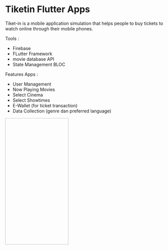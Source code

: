 # Tiketin Flutter Apps

Tiket-in is a mobile application simulation that helps people to buy tickets to watch online through their mobile phones. 

Tools :
- Firebase
- FLutter Framework
- movie database API
- State Management BLOC 

Features Apps :
- User Management
- Now Playing Movies
- Select Cinema
- Select Showtimes
- E-Wallet (for ticket transaction)
- Data Collection (genre dan preferred language)

<img data-canonical-src="https://user-images.githubusercontent.com/28537749/95704334-af359580-0c7a-11eb-9ae4-0e652b04b4f0.png" width="200" height="400" />
